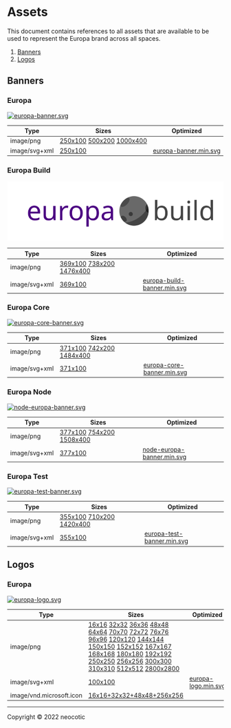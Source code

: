 # Assets

This document contains references to all assets that are available to be used to represent the Europa brand across all spaces.

1. [Banners](https://github.com/neocotic/europa-branding/tree/main/docs/assets.md#banners)
2. [Logos](https://github.com/neocotic/europa-branding/tree/main/docs/assets.md#logos)

## Banners

### Europa

[![europa-banner.svg](https://raw.githubusercontent.com/neocotic/europa-branding/main/assets/banner/europa/europa-banner.svg)](https://github.com/neocotic/europa-branding/tree/main/assets/banner/europa)

| Type | Sizes | Optimized |
| ---- | ----- | --------- |
| image/png | [250x100](https://raw.githubusercontent.com/neocotic/europa-branding/main/assets/banner/europa/europa-banner-250x100.png) [500x200](https://raw.githubusercontent.com/neocotic/europa-branding/main/assets/banner/europa/europa-banner-500x200.png) [1000x400](https://raw.githubusercontent.com/neocotic/europa-branding/main/assets/banner/europa/europa-banner-1000x400.png) |  |
| image/svg+xml | [250x100](https://raw.githubusercontent.com/neocotic/europa-branding/main/assets/banner/europa/europa-banner.svg) | [europa-banner.min.svg](https://raw.githubusercontent.com/neocotic/europa-branding/main/assets/banner/europa/europa-banner.min.svg) |

### Europa Build

[![europa-build-banner.svg](https://raw.githubusercontent.com/neocotic/europa-branding/main/assets/banner/europa-build/europa-build-banner.svg)](https://github.com/neocotic/europa-branding/tree/main/assets/banner/europa-build)

| Type | Sizes | Optimized |
| ---- | ----- | --------- |
| image/png | [369x100](https://raw.githubusercontent.com/neocotic/europa-branding/main/assets/banner/europa-build/europa-build-banner-369x100.png) [738x200](https://raw.githubusercontent.com/neocotic/europa-branding/main/assets/banner/europa-build/europa-build-banner-738x200.png) [1476x400](https://raw.githubusercontent.com/neocotic/europa-branding/main/assets/banner/europa-build/europa-build-banner-1476x400.png) |  |
| image/svg+xml | [369x100](https://raw.githubusercontent.com/neocotic/europa-branding/main/assets/banner/europa-build/europa-build-banner.svg) | [europa-build-banner.min.svg](https://raw.githubusercontent.com/neocotic/europa-branding/main/assets/banner/europa-build/europa-build-banner.min.svg) |

### Europa Core

[![europa-core-banner.svg](https://raw.githubusercontent.com/neocotic/europa-branding/main/assets/banner/europa-core/europa-core-banner.svg)](https://github.com/neocotic/europa-branding/tree/main/assets/banner/europa-core)

| Type | Sizes | Optimized |
| ---- | ----- | --------- |
| image/png | [371x100](https://raw.githubusercontent.com/neocotic/europa-branding/main/assets/banner/europa-core/europa-core-banner-371x100.png) [742x200](https://raw.githubusercontent.com/neocotic/europa-branding/main/assets/banner/europa-core/europa-core-banner-742x200.png) [1484x400](https://raw.githubusercontent.com/neocotic/europa-branding/main/assets/banner/europa-core/europa-core-banner-1484x400.png) |  |
| image/svg+xml | [371x100](https://raw.githubusercontent.com/neocotic/europa-branding/main/assets/banner/europa-core/europa-core-banner.svg) | [europa-core-banner.min.svg](https://raw.githubusercontent.com/neocotic/europa-branding/main/assets/banner/europa-core/europa-core-banner.min.svg) |

### Europa Node

[![node-europa-banner.svg](https://raw.githubusercontent.com/neocotic/europa-branding/main/assets/banner/node-europa/node-europa-banner.svg)](https://github.com/neocotic/europa-branding/tree/main/assets/banner/node-europa)

| Type | Sizes | Optimized |
| ---- | ----- | --------- |
| image/png | [377x100](https://raw.githubusercontent.com/neocotic/europa-branding/main/assets/banner/node-europa/node-europa-banner-377x100.png) [754x200](https://raw.githubusercontent.com/neocotic/europa-branding/main/assets/banner/node-europa/node-europa-banner-754x200.png) [1508x400](https://raw.githubusercontent.com/neocotic/europa-branding/main/assets/banner/node-europa/node-europa-banner-1508x400.png) |  |
| image/svg+xml | [377x100](https://raw.githubusercontent.com/neocotic/europa-branding/main/assets/banner/node-europa/node-europa-banner.svg) | [node-europa-banner.min.svg](https://raw.githubusercontent.com/neocotic/europa-branding/main/assets/banner/node-europa/node-europa-banner.min.svg) |

### Europa Test

[![europa-test-banner.svg](https://raw.githubusercontent.com/neocotic/europa-branding/main/assets/banner/europa-test/europa-test-banner.svg)](https://github.com/neocotic/europa-branding/tree/main/assets/banner/europa-test)

| Type | Sizes | Optimized |
| ---- | ----- | --------- |
| image/png | [355x100](https://raw.githubusercontent.com/neocotic/europa-branding/main/assets/banner/europa-test/europa-test-banner-355x100.png) [710x200](https://raw.githubusercontent.com/neocotic/europa-branding/main/assets/banner/europa-test/europa-test-banner-710x200.png) [1420x400](https://raw.githubusercontent.com/neocotic/europa-branding/main/assets/banner/europa-test/europa-test-banner-1420x400.png) |  |
| image/svg+xml | [355x100](https://raw.githubusercontent.com/neocotic/europa-branding/main/assets/banner/europa-test/europa-test-banner.svg) | [europa-test-banner.min.svg](https://raw.githubusercontent.com/neocotic/europa-branding/main/assets/banner/europa-test/europa-test-banner.min.svg) |

## Logos

### Europa

[![europa-logo.svg](https://raw.githubusercontent.com/neocotic/europa-branding/main/assets/logo/europa/europa-logo.svg)](https://github.com/neocotic/europa-branding/tree/main/assets/logo/europa)

| Type | Sizes | Optimized |
| ---- | ----- | --------- |
| image/png | [16x16](https://raw.githubusercontent.com/neocotic/europa-branding/main/assets/logo/europa/europa-logo-16x16.png) [32x32](https://raw.githubusercontent.com/neocotic/europa-branding/main/assets/logo/europa/europa-logo-32x32.png) [36x36](https://raw.githubusercontent.com/neocotic/europa-branding/main/assets/logo/europa/europa-logo-36x36.png) [48x48](https://raw.githubusercontent.com/neocotic/europa-branding/main/assets/logo/europa/europa-logo-48x48.png) [64x64](https://raw.githubusercontent.com/neocotic/europa-branding/main/assets/logo/europa/europa-logo-64x64.png) [70x70](https://raw.githubusercontent.com/neocotic/europa-branding/main/assets/logo/europa/europa-logo-70x70.png) [72x72](https://raw.githubusercontent.com/neocotic/europa-branding/main/assets/logo/europa/europa-logo-72x72.png) [76x76](https://raw.githubusercontent.com/neocotic/europa-branding/main/assets/logo/europa/europa-logo-76x76.png) [96x96](https://raw.githubusercontent.com/neocotic/europa-branding/main/assets/logo/europa/europa-logo-96x96.png) [120x120](https://raw.githubusercontent.com/neocotic/europa-branding/main/assets/logo/europa/europa-logo-120x120.png) [144x144](https://raw.githubusercontent.com/neocotic/europa-branding/main/assets/logo/europa/europa-logo-144x144.png) [150x150](https://raw.githubusercontent.com/neocotic/europa-branding/main/assets/logo/europa/europa-logo-150x150.png) [152x152](https://raw.githubusercontent.com/neocotic/europa-branding/main/assets/logo/europa/europa-logo-152x152.png) [167x167](https://raw.githubusercontent.com/neocotic/europa-branding/main/assets/logo/europa/europa-logo-167x167.png) [168x168](https://raw.githubusercontent.com/neocotic/europa-branding/main/assets/logo/europa/europa-logo-168x168.png) [180x180](https://raw.githubusercontent.com/neocotic/europa-branding/main/assets/logo/europa/europa-logo-180x180.png) [192x192](https://raw.githubusercontent.com/neocotic/europa-branding/main/assets/logo/europa/europa-logo-192x192.png) [250x250](https://raw.githubusercontent.com/neocotic/europa-branding/main/assets/logo/europa/europa-logo-250x250.png) [256x256](https://raw.githubusercontent.com/neocotic/europa-branding/main/assets/logo/europa/europa-logo-256x256.png) [300x300](https://raw.githubusercontent.com/neocotic/europa-branding/main/assets/logo/europa/europa-logo-300x300.png) [310x310](https://raw.githubusercontent.com/neocotic/europa-branding/main/assets/logo/europa/europa-logo-310x310.png) [512x512](https://raw.githubusercontent.com/neocotic/europa-branding/main/assets/logo/europa/europa-logo-512x512.png) [2800x2800](https://raw.githubusercontent.com/neocotic/europa-branding/main/assets/logo/europa/europa-logo-2800x2800.png) |  |
| image/svg+xml | [100x100](https://raw.githubusercontent.com/neocotic/europa-branding/main/assets/logo/europa/europa-logo.svg) | [europa-logo.min.svg](https://raw.githubusercontent.com/neocotic/europa-branding/main/assets/logo/europa/europa-logo.min.svg) |
| image/vnd.microsoft.icon | [16x16+32x32+48x48+256x256](https://raw.githubusercontent.com/neocotic/europa-branding/main/assets/logo/europa/europa-logo.ico) |  |

---

Copyright © 2022 neocotic
